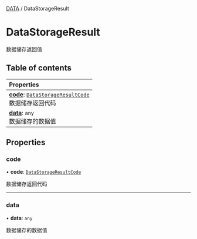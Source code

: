[DATA](../groups/Core.DATA.md) / DataStorageResult

# DataStorageResult <Badge type="tip" text="Interface" /> <Score text="DataStorageResult" />

数据储存返回值

## Table of contents

| Properties |
| :-----|
| **[code](mw.DataStorageResult.md#code)**: [`DataStorageResultCode`](../enums/mw.DataStorageResultCode.md) <br> 数据储存返回代码|
| **[data](mw.DataStorageResult.md#data)**: `any` <br> 数据储存的数据值|

## Properties

### code <Score text="code" /> 

• **code**: [`DataStorageResultCode`](../enums/mw.DataStorageResultCode.md)

数据储存返回代码

___

### data <Score text="data" /> 

• **data**: `any`

数据储存的数据值
